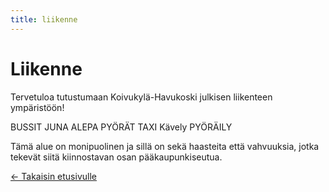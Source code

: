 ```yaml
---
title: liikenne
---
```


# Liikenne

Tervetuloa tutustumaan Koivukylä-Havukoski julkisen liikenteen ympäristöön!

BUSSIT
JUNA
ALEPA PYÖRÄT
TAXI
Kävely
PYÖRÄILY

Tämä alue on monipuolinen ja sillä on sekä haasteita että vahvuuksia, jotka tekevät siitä kiinnostavan osan pääkaupunkiseutua.

[← Takaisin etusivulle](/)
